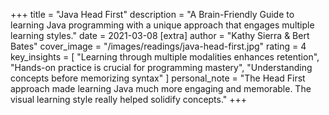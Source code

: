 +++
title = "Java Head First"
description = "A Brain-Friendly Guide to learning Java programming with a unique approach that engages multiple learning styles."
date = 2021-03-08
[extra]
author = "Kathy Sierra & Bert Bates"
cover_image = "/images/readings/java-head-first.jpg"
rating = 4
key_insights = [
    "Learning through multiple modalities enhances retention",
    "Hands-on practice is crucial for programming mastery",
    "Understanding concepts before memorizing syntax"
]
personal_note = "The Head First approach made learning Java much more engaging and memorable. The visual learning style really helped solidify concepts."
+++
